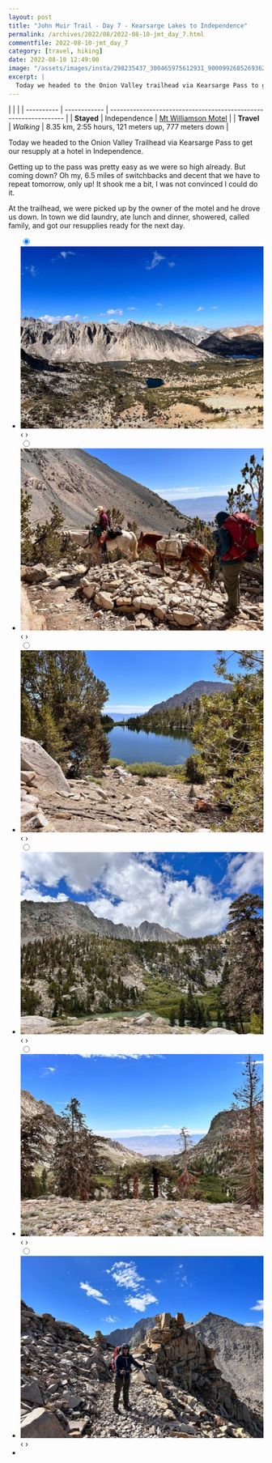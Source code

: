 ```yaml
---
layout: post
title: "John Muir Trail - Day 7 - Kearsarge Lakes to Independence"
permalink: /archives/2022/08/2022-08-10-jmt_day_7.html
commentfile: 2022-08-10-jmt_day_7
category: [travel, hiking]
date: 2022-08-10 12:49:00
image: "/assets/images/insta/298235437_300465975612931_9000992685269362991_n_17907841226622423.jpg"
excerpt: |
  Today we headed to the Onion Valley trailhead via Kearsarge Pass to get our resupply.
---
```


|            |              |
| ---------- | ------------ | ---------------------------------------------------------------- |
| **Stayed** | Independence | [Mt Williamson Motel](https://maps.app.goo.gl/ojnmje6WhijTkVgg7) |
| **Travel** | _Walking_    | 8.35 km, 2:55 hours, 121 meters up, 777 meters down              |

Today we headed to the Onion Valley Trailhead via Kearsarge Pass to get our resupply at a hotel in Independence.

Getting up to the pass was pretty easy as we were so high already. But coming down? Oh my, 6.5 miles of switchbacks and decent that we have to repeat tomorrow, only up! It shook me a bit, I was not convinced I could do it.

At the trailhead, we were picked up by the owner of the motel and he drove us down. In town we did laundry, ate lunch and dinner, showered, called family, and got our resupplies ready for the next day.

<ul class="slides">
    <input type="radio" name="radio-btn" id="img-1" checked="checked" />
    <li class="slide-container">
        <div class="slide">
          <a href="/assets/images/insta/298304866_104800345618506_3169875611580809698_n_17954872948873250.jpg"><img src="/assets/images/insta/298304866_104800345618506_3169875611580809698_n_17954872948873250.jpg" /></a>
        </div>
    <div class="nav">
      <label for="img-6" class="prev">&#x2039;</label>
      <label for="img-2" class="next">&#x203a;</label>
    </div>
    </li>
        <input type="radio" name="radio-btn" id="img-2"  />
    <li class="slide-container">
        <div class="slide">
          <a href="/assets/images/insta/298542667_797942347878255_2934225591055262612_n_17950138154088462.jpg"><img src="/assets/images/insta/298542667_797942347878255_2934225591055262612_n_17950138154088462.jpg" /></a>
        </div>
    <div class="nav">
      <label for="img-1" class="prev">&#x2039;</label>
      <label for="img-3" class="next">&#x203a;</label>
    </div>
    </li>
        <input type="radio" name="radio-btn" id="img-3"  />
    <li class="slide-container">
        <div class="slide">
          <a href="/assets/images/insta/298784767_1259483341467885_8810673198225300674_n_17878358015719191.jpg"><img src="/assets/images/insta/298784767_1259483341467885_8810673198225300674_n_17878358015719191.jpg" /></a>
        </div>
    <div class="nav">
      <label for="img-2" class="prev">&#x2039;</label>
      <label for="img-4" class="next">&#x203a;</label>
    </div>
    </li>
        <input type="radio" name="radio-btn" id="img-4"  />
    <li class="slide-container">
        <div class="slide">
          <a href="/assets/images/insta/298337489_1477410256065579_8764127123373745107_n_17942564768212955.jpg"><img src="/assets/images/insta/298337489_1477410256065579_8764127123373745107_n_17942564768212955.jpg" /></a>
        </div>
    <div class="nav">
      <label for="img-3" class="prev">&#x2039;</label>
      <label for="img-5" class="next">&#x203a;</label>
    </div>
    </li>
        <input type="radio" name="radio-btn" id="img-5"  />
    <li class="slide-container">
        <div class="slide">
          <a href="/assets/images/insta/298533316_1228561624603370_5626306110884019748_n_18000812359472078.jpg"><img src="/assets/images/insta/298533316_1228561624603370_5626306110884019748_n_18000812359472078.jpg" /></a>
        </div>
    <div class="nav">
      <label for="img-4" class="prev">&#x2039;</label>
      <label for="img-6" class="next">&#x203a;</label>
    </div>
    </li>
    <input type="radio" name="radio-btn" id="img-6" />
    <li class="slide-container">
        <div class="slide">
          <a href="/assets/images/insta/298235437_300465975612931_9000992685269362991_n_17907841226622423.jpg"><img src="/assets/images/insta/298235437_300465975612931_9000992685269362991_n_17907841226622423.jpg" /></a>
        </div>
    <div class="nav">
      <label for="img-5" class="prev">&#x2039;</label>
      <label for="img-1" class="next">&#x203a;</label>
    </div>
    </li>
<li class="nav-dots">
      <label for="img-1" class="nav-dot" id="img-dot-1"></label>
      <label for="img-2" class="nav-dot" id="img-dot-2"></label>
      <label for="img-3" class="nav-dot" id="img-dot-3"></label>
      <label for="img-4" class="nav-dot" id="img-dot-4"></label>
      <label for="img-5" class="nav-dot" id="img-dot-5"></label>
      <label for="img-6" class="nav-dot" id="img-dot-6"></label>
</li>
</ul>
